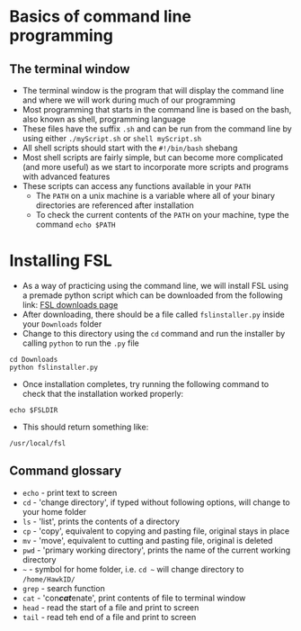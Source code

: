 # Basics of command line programming

## The terminal window
- The terminal window is the program that will display the command line and where we will work during much of our programming
- Most programming that starts in the command line is based on the bash, also known as shell, programming language
- These files have the suffix `.sh` and can be run from the command line by using either `./myScript.sh` or `shell myScript.sh`
- All shell scripts should start with the `#!/bin/bash` shebang 
- Most shell scripts are fairly simple, but can become more complicated (and more useful) as we start to incorporate more scripts and programs with advanced features
- These scripts can access any functions available in your `PATH`
    - The `PATH` on a unix machine is a variable where all of your binary directories are referenced after installation
    - To check the current contents of the `PATH` on your machine, type the command `echo $PATH`

# Installing FSL
- As a way of practicing using the command line, we will install FSL using a premade python script which can be downloaded from the following link:
[FSL downloads page](https://fsl.fmrib.ox.ac.uk/fsldownloads_registration)
- After downloading, there should be a file called `fslinstaller.py` inside your `Downloads` folder
- Change to this directory using the `cd` command and run the installer by calling `python` to run the `.py` file
```
cd Downloads
python fslinstaller.py
```
- Once installation completes, try running the following command to check that the installation worked properly:
```
echo $FSLDIR
```
- This should return something like:
```
/usr/local/fsl
```
## Command glossary
- `echo` - print text to screen
- `cd` - 'change directory', if typed without following options, will change to your home folder
- `ls` - 'list', prints the contents of a directory
- `cp` - 'copy', equivalent to copying and pasting file, original stays in place
- `mv` - 'move', equivalent to cutting and pasting file, original is deleted
- `pwd` - 'primary working directory', prints the name of the current working directory
- `~` - symbol for home folder, i.e. `cd ~` will change directory to `/home/HawkID/`
- `grep` - search function
- `cat` - 'con***cat***enate', print contents of file to terminal window
- `head` - read the start of a file and print to screen
- `tail` - read teh end of a file and print to screen